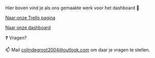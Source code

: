 Hier boven vind je als ons gemaakte werk voor het dashboard 📓

[Naar onze Trello pagina](https://trello.com/b/xllHJlkt/duurzaamhuis-colin-en-thijn)

[Naar onze dashboard](https://31761.hosts1.ma-cloud.nl/DuurzaamHuis/eindresultaat/index.html)


❓  Vragen?

📫 Mail colindegroot2004@outlook.com om daar je vragen te stellen.
